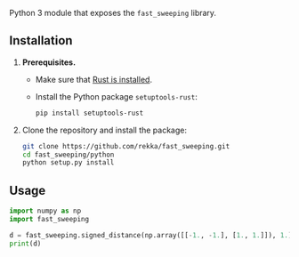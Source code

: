 Python 3 module that exposes the `fast_sweeping` library.

## Installation

1. **Prerequisites.**

    * Make sure that [Rust is installed](https://www.rust-lang.org/en-US/install.html).

    * Install the Python package `setuptools-rust`:

        ```bash
        pip install setuptools-rust
        ```

2. Clone the repository and install the package:

    ```bash
    git clone https://github.com/rekka/fast_sweeping.git
    cd fast_sweeping/python
    python setup.py install
    ```

## Usage

```python
import numpy as np
import fast_sweeping

d = fast_sweeping.signed_distance(np.array([[-1., -1.], [1., 1.]]), 1.)
print(d)
```
